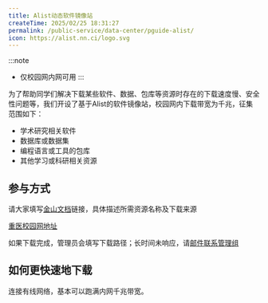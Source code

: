```yaml
---
title: Alist动态软件镜像站
createTime: 2025/02/25 18:31:27
permalink: /public-service/data-center/pguide-alist/
icon: https://alist.nn.ci/logo.svg
---
```


:::note
- 仅校园网内网可用
:::

为了帮助同学们解决下载某些软件、数据、包库等资源时存在的下载速度慢、安全性问题等，我们开设了基于Alist的软件镜像站，校园网内下载带宽为千兆，征集范围如下：

* 学术研究相关软件
* 数据库或数据集
* 编程语言或工具的包库
* 其他学习或科研相关资源

## 参与方式
请大家填写[金山文档](https://www.kdocs.cn/l/crT33WW5UIT9)链接，具体描述所需资源名称及下载来源

[重医校园网地址](http://192.168.183.171:5244/)

如果下载完成，管理员会填写下载路径；长时间未响应，请[邮件联系管理组](mailto:contact@pguide.studio)

## 如何更快速地下载

连接有线网络，基本可以跑满内网千兆带宽。

<ImageCard  image="/src/2025-03-13_21-37-44.png"  href="/"></ImageCard>